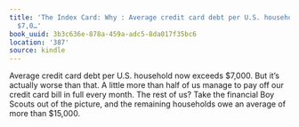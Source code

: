 ```yaml
---
title: 'The Index Card: Why : Average credit card debt per U.S. household now exceeds
  $7,0…'
book_uuid: 3b3c636e-878a-459a-adc5-8da017f35bc6
location: '387'
source: kindle
---
```


Average credit card debt per U.S. household now exceeds $7,000. But it’s actually worse than that. A little more than half of us manage to pay off our credit card bill in full every month. The rest of us? Take the financial Boy Scouts out of the picture, and the remaining households owe an average of more than $15,000.
